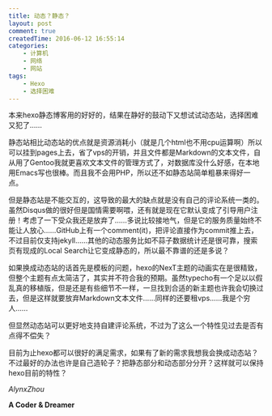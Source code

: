 ```yaml
---
title: 动态？静态？
layout: post
comment: true
createdTime: 2016-06-12 16:55:14
categories:
    - 计算机
    - 网络
    - 网站
tags:
    - Hexo
    - 选择困难
---
```

本来hexo静态博客用的好好的，结果在静好的鼓动下又想试试动态站，选择困难又犯了……

<!--more-->

静态站相比动态站的优点就是资源消耗小（就是几个html也不用cpu运算啊）所以可以挂到pages上去，省了vps的开销，并且文件都是Markdown的文本文件，自从用了Gentoo我就更喜欢文本文件的管理方式了，对数据库没什么好感，在本地用Emacs写也很棒。而且我不会用PHP，所以还不如静态站简单粗暴来得好一点。

但是静态站是不能交互的，这导致的最大的缺点就是没有自己的评论系统一类的。虽然Disqus做的很好但是国情需要啊喂，还有就是现在它默认变成了引导用户注册！考虑了一下受众我还是放弃了……多说比较接地气，但是它的服务质量始终不能让人放心……GitHub上有一个comment(it)，把评论直接作为commit推上去，不过目前仅支持jekyll……其他的动态服务比如不蒜子数据统计还是很可靠，搜索页有现成的Local Search让它变成静态的，所以最不靠谱的还是多说？

如果换成动态站的话首先是模板的问题，hexo的NexT主题的动画实在是很精致，但整个主题有点太简洁了，其实并不符合我的预期。虽然typecho有一个足以以假乱真的移植版，但是还是有些细节不一样，一旦找到合适的新主题也许我会切换过去，但是这样就要放弃Markdown文本文件……同样的还要租vps……我是个穷人……

但显然动态站可以更好地支持自建评论系统，不过为了这么一个特性见过去是否有点得不偿失？

目前为止hexo都可以很好的满足需求，如果有了新的需求我想我会换成动态站？不过最好的办法也许是自己造轮子？把静态部分和动态部分分开？这样就可以保持hexo目前的特性？

*AlynxZhou*

**A Coder & Dreamer**
